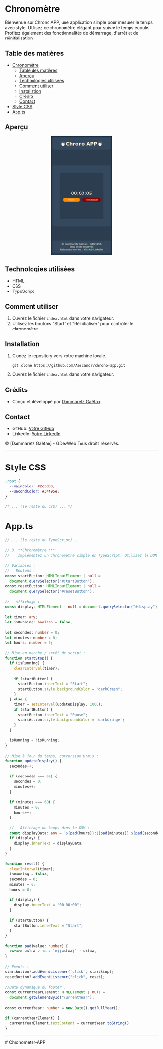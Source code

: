 # Chronomètre

Bienvenue sur Chrono APP, une application simple pour mesurer le temps avec style. Utilisez ce chronomètre élégant pour suivre le temps écoulé. Profitez également des fonctionnalités de démarrage, d'arrêt et de réinitialisation.

## Table des matières

- [Chronomètre](#chronomètre)
  - [Table des matières](#table-des-matières)
  - [Aperçu](#aperçu)
  - [Technologies utilisées](#technologies-utilisées)
  - [Comment utiliser](#comment-utiliser)
  - [Installation](#installation)
  - [Crédits](#crédits)
  - [Contact](#contact)
- [Style CSS](#style-css)
- [App.ts](#appts)

## Aperçu

<p align="center">
<img src="screen.png" alt="screen de l'app" width="200px" height="auto">
</p>

## Technologies utilisées

- HTML
- CSS
- TypeScript

## Comment utiliser

1. Ouvrez le fichier `index.html` dans votre navigateur.
2. Utilisez les boutons "Start" et "Réinitialiser" pour contrôler le chronomètre.

## Installation

1. Clonez le repository vers votre machine locale.
   ```bash
   git clone https://github.com/Aescanor/chrono-app.git
   ```
2. Ouvrez le fichier `index.html` dans votre navigateur.

## Crédits

- Conçu et développé par [Dammaretz Gaëtan](https://github.com/Aescanor).

## Contact

- GitHub: [Votre GitHub](https://github.com/Aescanor)
- LinkedIn: [Votre LinkedIn](<(https://www.linkedin.com/in/ga%C3%ABtan-dammaretz/)>)

© [Dammaretz Gaëtan] - GDevWeb Tous droits réservés.

---

# Style CSS

```css
:root {
  --mainColor: #2c3d50;
  --secondColor: #34495e;
}

/* ... (le reste du CSS) ... */
```

# App.ts

```typescript
// ... (le reste du TypeScript) ...

// 3. **Chronomètre :**
//    Implémentez un chronomètre simple en TypeScript. Utilisez le DOM pour afficher le temps écoulé et ajoutez des boutons pour démarrer, arrêter et réinitialiser le chronomètre.

// Variables :
//   Boutons :
const startButton: HTMLInputElement | null =
  document.querySelector("#startButton");
const resetButton: HTMLInputElement | null =
  document.querySelector("#resetButton");

//   Affichage :
const display: HTMLElement | null = document.querySelector("#display");

let timer: any;
let isRunning: boolean = false;

let secondes: number = 0;
let minutes: number = 0;
let hours: number = 0;

// Mise en marche / arrêt du script :
function startStop() {
  if (isRunning) {
    clearInterval(timer);

    if (startButton) {
      startButton.innerText = "Start";
      startButton.style.backgroundColor = "darkGreen";
    }
  } else {
    timer = setInterval(updateDisplay, 1000);
    if (startButton) {
      startButton.innerText = "Pause";
      startButton.style.backgroundColor = "darkOrange";
    }
  }

  isRunning = !isRunning;
}

// Mise à jour du temps, conversion H:m:s :
function updateDisplay() {
  secondes++;

  if (secondes === 60) {
    secondes = 0;
    minutes++;
  }

  if (minutes === 60) {
    minutes = 0;
    hours++;
  }

  //   Affichage du temps dans le DOM :
  const displayData: any = `${pad(hours)}:${pad(minutes)}:${pad(secondes)}`;
  if (display) {
    display.innerText = displayData;
  }
}

function reset() {
  clearInterval(timer);
  isRunning = false;
  secondes = 0;
  minutes = 0;
  hours = 0;

  if (display) {
    display.innerText = "00:00:00";
  }

  if (startButton) {
    startButton.innerText = "Start";
  }
}

function pad(value: number) {
  return value < 10 ? `0${value}` : value;
}

// Events :
startButton?.addEventListener("click", startStop);
resetButton?.addEventListener("click", reset);

//Date dynamique du footer :
const currentYearElement: HTMLElement | null =
  document.getElementById("currentYear");

const currentYear: number = new Date().getFullYear();

if (currentYearElement) {
  currentYearElement.textContent = currentYear.toString();
}
```

---
#   C h r o n o m e t e r - A P P 
 
 